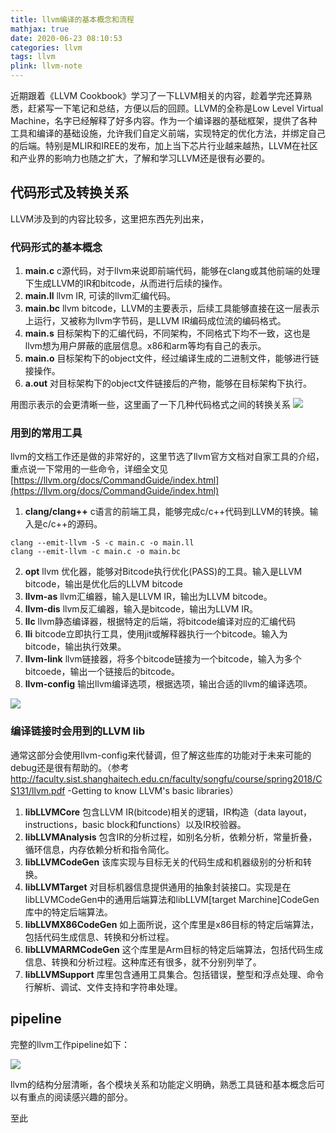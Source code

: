 ```yaml
---
title: llvm编译的基本概念和流程
mathjax: true
date: 2020-06-23 08:10:53
categories: llvm
tags: llvm
plink: llvm-note
---
```


近期跟着《LLVM Cookbook》学习了一下LLVM相关的内容，趁着学完还算熟悉，赶紧写一下笔记和总结，方便以后的回顾。LLVM的全称是Low Level Virtual Machine，名字已经解释了好多内容。作为一个编译器的基础框架，提供了各种工具和编译的基础设施，允许我们自定义前端，实现特定的优化方法，并绑定自己的后端。特别是MLIR和IREE的发布，加上当下芯片行业越来越热，LLVM在社区和产业界的影响力也随之扩大，了解和学习LLVM还是很有必要的。

## 代码形式及转换关系

LLVM涉及到的内容比较多，这里把东西先列出来，

### 代码形式的基本概念

1. **main.c**  c源代码，对于llvm来说即前端代码，能够在clang或其他前端的处理下生成LLVM的IR和bitcode，从而进行后续的操作。
2. **main.ll**  llvm IR, 可读的llvm汇编代码。
3. **main.bc** llvm bitcode，LLVM的主要表示，后续工具能够直接在这一层表示上运行，又被称为llvm字节码，是LLVM IR编码成位流的编码格式。
4. **main.s** 目标架构下的汇编代码，不同架构，不同格式下均不一致，这也是llvm想为用户屏蔽的底层信息。x86和arm等均有自己的表示。
5. **main.o** 目标架构下的object文件，经过编译生成的二进制文件，能够进行链接操作。
6. **a.out** 对目标架构下的object文件链接后的产物，能够在目标架构下执行。

用图示表示的会更清晰一些，这里画了一下几种代码格式之间的转换关系
![](http://qn.throneclay.top/image/jpg/llvm_file.jpg_out.jpg)

### 用到的常用工具

llvm的文档工作还是做的非常好的，这里节选了llvm官方文档对自家工具的介绍，重点说一下常用的一些命令，详细全文见[https://llvm.org/docs/CommandGuide/index.html](https://llvm.org/docs/CommandGuide/index.html)

1. **clang/clang++** c语言的前端工具，能够完成c/c++代码到LLVM的转换。输入是c/c++的源码。
```
clang --emit-llvm -S -c main.c -o main.ll
clang --emit-llvm -c main.c -o main.bc
```
2. **opt** llvm 优化器，能够对Bitcode执行优化(PASS)的工具。输入是LLVM bitcode，输出是优化后的LLVM bitcode
3. **llvm-as** llvm汇编器，输入是LLVM IR，输出为LLVM bitcode。
4. **llvm-dis** llvm反汇编器，输入是bitcode，输出为LLVM IR。
5. **llc** llvm静态编译器，根据特定的后端，将bitcode编译对应的汇编代码
6. **lli** bitcode立即执行工具，使用jit或解释器执行一个bitcode。输入为bitcode，输出执行效果。
7. **llvm-link** llvm链接器，将多个bitcode链接为一个bitcode，输入为多个bitcoede，输出一个链接后的bitcode。
8. **llvm-config** 输出llvm编译选项，根据选项，输出合适的llvm的编译选项。

![](http://qn.throneclay.top/image/jpg/two_links_out.jpg)

### 编译链接时会用到的LLVM lib

通常这部分会使用llvm-config来代替调，但了解这些库的功能对于未来可能的debug还是很有帮助的。（参考 http://faculty.sist.shanghaitech.edu.cn/faculty/songfu/course/spring2018/CS131/llvm.pdf -Getting to know LLVM's basic libraries）

1. **libLLVMCore** 包含LLVM IR(bitcode)相关的逻辑，IR构造（data layout，instructions，basic block和functions）以及IR校验器。
2. **libLLVMAnalysis** 包含IR的分析过程，如别名分析，依赖分析，常量折叠，循环信息，内存依赖分析和指令简化。                              
3. **libLLVMCodeGen** 该库实现与目标无关的代码生成和机器级别的分析和转换。 
4. **libLLVMTarget** 对目标机器信息提供通用的抽象封装接口。实现是在libLLVMCodeGen中的通用后端算法和libLLVM[target Marchine]CodeGen库中的特定后端算法。
5. **libLLVMX86CodeGen** 如上面所说，这个库里是x86目标的特定后端算法，包括代码生成信息、转换和分析过程。
6. **libLLVMARMCodeGen** 这个库里是Arm目标的特定后端算法，包括代码生成信息、转换和分析过程。这种库还有很多，就不分别列举了。
7. **libLLVMSupport** 库里包含通用工具集合。包括错误，整型和浮点处理、命令行解析、调试、文件支持和字符串处理。

## pipeline

完整的llvm工作pipeline如下：

![](http://qn.throneclay.top/image/jpg/llvm-pipeline_out.jpg)

llvm的结构分层清晰，各个模块关系和功能定义明确，熟悉工具链和基本概念后可以有重点的阅读感兴趣的部分。

至此